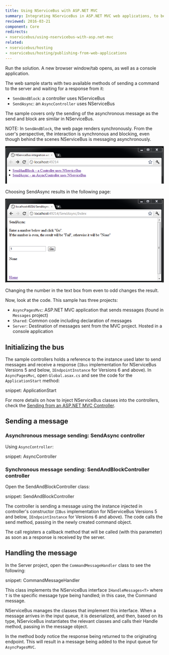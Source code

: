 ```yaml
---
title: Using NServiceBus with ASP.NET MVC
summary: Integrating NServiceBus in ASP.NET MVC web applications, to be able to send messages from the website.
reviewed: 2016-03-21
component: Core
redirects:
- nservicebus/using-nservicebus-with-asp.net-mvc
related:
- nservicebus/hosting
- nservicebus/hosting/publishing-from-web-applications
---
```


Run the solution. A new browser window/tab opens, as well as a console application.

The web sample starts with two available methods of sending a command to the server and waiting for a response from it:

 * `SendAndBlock`: a controller uses NServiceBus
 * `SendAsync`: an `AsyncController` uses NServiceBus

The sample covers only the sending of the asynchronous message as the send and block are similar in NServiceBus.

NOTE: In `SendAndBlock`, the web page renders synchronously. From the user's perspective, the interaction is synchronous and blocking, even though behind the scenes NServiceBus is messaging asynchronously.

![AsyncPages Asp.Net Mvc sample running](async-pages-mvc-selecting-blocking-method.png "AsyncPages Asp.Net Mvc sample running")

Choosing SendAsync results in the following page:

![AsyncPages Asp.Net Mvc sample running](async-pages-mvc-running.png "AsyncPages Asp.Net Mvc sample running")

Changing the number in the text box from even to odd changes the result.

Now, look at the code. This sample has three projects:

 * `AsyncPagesMvc`: ASP.NET MVC application that sends messages (found in `Messages` project)
 * `Shared`: Common code including declaration of messages
 * `Server`: Destination of messages sent from the MVC  project. Hosted in a console application


## Initializing the bus

The sample controllers holds a reference to the instance used later to send messages and receive a response (`IBus` implementation for NServiceBus Versions 5 and below, `IEndpointInstance` for Versions 6 and above). In `AsyncPagesMvc`, open `Global.asax.cs` and see the code for the `ApplicationStart` method:

snippet: ApplicationStart

For more details on how to inject NServiceBus classes into the controllers, check the [Sending from an ASP.NET MVC Controller](/samples/web/send-from-mvc-controller/).


## Sending a message


### Asynchronous message sending: SendAsync controller

Using `AsyncController`:

snippet: AsyncController


### Synchronous message sending: SendAndBlockController controller

Open the SendAndBlockController class:

snippet: SendAndBlockController

The controller is sending a message using the instance injected in controller's constructor (`IBus` implementation for NServiceBus Versions 5 and below, `IEndpointInstance` for Versions 6 and above). The code calls the send method, passing in the newly created command object. 

The call registers a callback method that will be called (with this parameter) as soon as a response is received by the server.


## Handling the message

In the Server project, open the `CommandMessageHandler` class to see the following:

snippet: CommandMessageHandler

This class implements the NServiceBus interface `IHandleMessages<T>` where `T` is the specific message type being handled; in this case, the Command message.

NServiceBus manages the classes that implement this interface. When a message arrives in the input queue, it is deserialized, and then, based on its type, NServiceBus instantiates the relevant classes and calls their Handle method, passing in the message object.

In the method body notice the response being returned to the originating endpoint. This will result in a message being added to the input queue for `AsyncPagesMVC`.